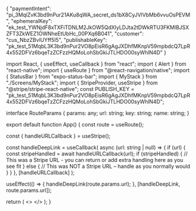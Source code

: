 {
  "paymentIntent": "pi_3MqlZvK3bd9nPur21AKu8qWA_secret_ds1bX8CyJVlVbMb6vvuOsPEVM",
  "ephemeralKey": "ek_test_YWNjdF8xTXFiTDNLM2JkOW5QdXIyLDJta2tDWkRTU3FKMlBJSXZFT3ZkWEZ1OWNheEtUbHc_00PXq6B041",
  "customer": "cus_NbzZBvlUYff5I5",
  "publishableKey": "pk_test_51MqbL3K3bd9nPur2VO8pEisR6gAgJXDhfMKnpV59mpbdcQ7LpR4x552DFVz6bqeTzZCFzzHQMoLohSbGkiJTLHDO00syWhlN4D"
}

import React, { useEffect, useCallback } from "react";
import { Alert } from "react-native";
import { useRoute } from "@react-navigation/native";
import { StatusBar } from "expo-status-bar";
import { MyStack } from "./Screens/MyStack";
import { StripeProvider, useStripe } from "@stripe/stripe-react-native";
const PUBLISH_KEY =
  "pk_test_51MqbL3K3bd9nPur2VO8pEisR6gAgJXDhfMKnpV59mpbdcQ7LpR4x552DFVz6bqeTzZCFzzHQMoLohSbGkiJTLHDO00syWhlN4D";

interface RouteParams {
  params: any;
  url: string;
  key: string;
  name: string;
}

export default function App() {
  const route = useRoute<RouteParams>();

  const { handleURLCallback } = useStripe();

  const handleDeepLink = useCallback(
    async (url: string | null) => {
      if (url) {
        const stripeHandled = await handleURLCallback(url);
        if (stripeHandled) {
          // This was a Stripe URL - you can return or add extra handling here as you see fit
        } else {
          // This was NOT a Stripe URL – handle as you normally would
        }
      }
    },
    [handleURLCallback]
  );

  useEffect(() => {
    handleDeepLink(route.params.url);
  }, [handleDeepLink, route.params.url]);

  return (
    <>
      <StripeProvider
        publishableKey={PUBLISH_KEY}
        merchantIdentifier="acct_1MqbL3K3bd9nPur2"
        urlScheme="https://ImaginaryPlasticIntelligence.rini0404.repl.co"
      >
        <StatusBar style="auto" />
        <MyStack />
      </StripeProvider>
    </>
  );
}